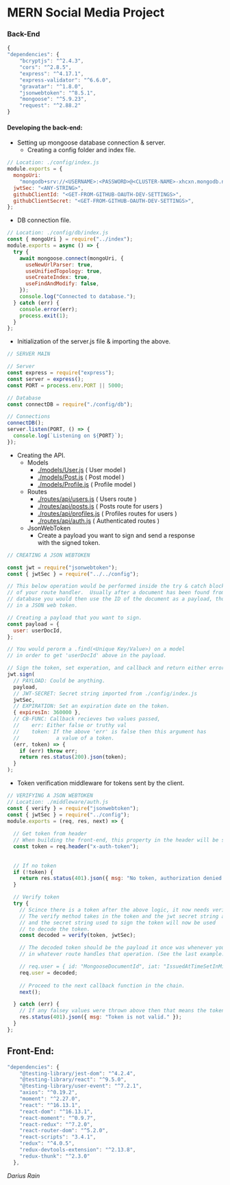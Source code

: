 # MERN Social Media Project

### Back-End

```javascript
{
"dependencies": {
    "bcryptjs": "^2.4.3",
    "cors": "^2.8.5",
    "express": "^4.17.1",
    "express-validator": "^6.6.0",
    "gravatar": "^1.8.0",
    "jsonwebtoken": "^8.5.1",
    "mongoose": "^5.9.23",
    "request": "^2.88.2"
}
```

#### Developing the back-end:

- Setting up mongoose database connection & server.
  - Creating a config folder and index file.

```javascript
// Location: ./config/index.js
module.exports = {
  mongoUri:
    "mongodb+srv://<USERNAME>:<PASSWORD>@<CLUSTER-NAME>-xhcxn.mongodb.net/<APP-NAME>?retryWrites=true",
  jwtSec: "<ANY-STRING>",
  githubClientId: "<GET-FROM-GITHUB-OAUTH-DEV-SETTINGS>",
  githubClientSecret: "<GET-FROM-GITHUB-OAUTH-DEV-SETTINGS>",
};
```

- DB connection file.

```javascript
// Location: ./config/db/index.js
const { mongoUri } = require("../index");
module.exports = async () => {
  try {
    await mongoose.connect(mongoUri, {
      useNewUrlParser: true,
      useUnifiedTopology: true,
      useCreateIndex: true,
      useFindAndModify: false,
    });
    console.log("Connected to database.");
  } catch (err) {
    console.error(err);
    process.exit(1);
  }
};
```

- Initialization of the server.js file & importing the above.

```javascript
// SERVER MAIN

// Server
const express = require("express");
const server = express();
const PORT = process.env.PORT || 5000;

// Database
const connectDB = require("./config/db");

// Connections
connectDB();
server.listen(PORT, () => {
  console.log(`Listening on ${PORT}`);
});
```

- Creating the API.
  - Models
    - [./models/User.js](https://github.com/DariusRain/Pluto/blob/master/models/User.js) ( User model )
    - [./models/Post.js](https://github.com/DariusRain/Pluto/blob/master/models/Post.js) ( Post model )
    - [./models/Profile.js](https://github.com/DariusRain/Pluto/blob/master/models/Profile.js) ( Profile model )
  - Routes
    - [./routes/api/users.js](https://github.com/DariusRain/Pluto/blob/master/routes/api/users.js) ( Users route )
    - [./routes/api/posts.js](https://github.com/DariusRain/Pluto/blob/master/routes/api/posts.js) ( Posts route for users )
    - [./routes/api/profiles.js](https://github.com/DariusRain/Pluto/blob/master/routes/api/profiles.js) ( Profiles routes for users )
    - [./routes/api/auth.js](https://github.com/DariusRain/Pluto/blob/master/routes/api/auth.js) ( Authenticated routes )
  - JsonWebToken
    - Create a payload you want to sign and send a response <br />
      with the signed token.

```javascript
// CREATING A JSON WEBTOKEN

const jwt = require("jsonwebtoken");
const { jwtSec } = require("../../config");

// This below operation would be performed inside the try & catch block
// of your route handler.  Usually after a document has been found from the 
// database you would then use the ID of the document as a payload, though you can store more
// in a JSON web token.

// Creating a payload that you want to sign.
const payload = {
  user: userDocId,
};

// You would perorm a .find(<Unique Key/Value>) on a model
// in order to get 'userDocId' above in the payload.

// Sign the token, set experation, and callback and return either error or token.
jwt.sign(
  // PAYLOAD: Could be anything.
  payload,
  // JWT-SECRET: Secret string imported from ./config/index.js
  jwtSec,
  // EXPIRATION: Set an expiration date on the token.
  { expiresIn: 360000 },
  // CB-FUNC: Callback recieves two values passed,
  //    err: Either false or truthy val
  //    token: If the above 'err' is false then this argument has
  //            a value of a token.
  (err, token) => {
    if (err) throw err;
    return res.status(200).json(token);
  }
);
```

- Token verification middleware for tokens sent by the client.

```javascript
// VERIFYING A JSON WEBTOKEN
// Location: ./middleware/auth.js
const { verify } = require("jsonwebtoken");
const { jwtSec } = require("../config");
module.exports = (req, res, next) => {
  
  // Get token from header 
  // When building the front-end, this property in the header will be set using axios.
  const token = req.header("x-auth-token"); 
  
  
  // If no token
  if (!token) {
    return res.status(401).json({ msg: "No token, authorization denied." });
  }

  // Verify token
  try {
    // Scince there is a token after the above logic, it now needs verified.
    // The verify method takes in the token and the jwt secret string as arguemnts.
    // and the secret string used to sign the token will now be used
    // to decode the token.
    const decoded = verify(token, jwtSec);

    // The decoded token should be the payload it once was whenever you signed the token
    // in whatever route handles that operation. (See the last example.)

    // req.user = { id: "MongooseDocumentId", iat: "IssuedAtTimeSetInMiliseconds." }
    req.user = decoded;
    
    // Proceed to the next callback function in the chain.
    next();

  } catch (err) {
    // If any falsey values were thrown above then that means the token was not valid.
    res.status(401).json({ msg: "Token is not valid." });
  }
};
```

## Front-End:

```javascript
"dependencies": {
    "@testing-library/jest-dom": "^4.2.4",
    "@testing-library/react": "^9.5.0",
    "@testing-library/user-event": "^7.2.1",
    "axios": "^0.19.2",
    "moment": "^2.27.0",
    "react": "^16.13.1",
    "react-dom": "^16.13.1",
    "react-moment": "^0.9.7",
    "react-redux": "^7.2.0",
    "react-router-dom": "^5.2.0",
    "react-scripts": "3.4.1",
    "redux": "^4.0.5",
    "redux-devtools-extension": "^2.13.8",
    "redux-thunk": "^2.3.0"
  },
```

_Darius Rain_
